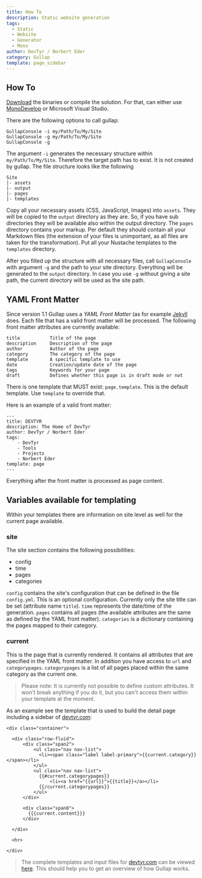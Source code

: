 ```yaml
---
title: How To
description: Static website generation
tags: 
  - Static
  - Website
  - Generator
  - Mono
author: DevTyr / Norbert Eder
category: Gullap
template: page_sidebar
---
```


## How To

[Download](http://devtyr.com/projects/gullap/gullap-download.html "Gullap Download") the binaries or compile the solution. For that, can either use [MonoDevelop](http://monodevelop.com/ "MonoDevelop") or Microsoft Visual Studio.

There are the following options to call gullap:

	GullapConsole -i my/Path/To/My/Site
	GullapConsole -g my/Path/To/My/Site
	GullapConsole -g

The argument `-i` generates the necessary structure within `my/Path/To/My/Site`. Therefore the target path has to exist. It is not created by gullap. The file structure looks like the following

	Site
	|- assets
	|- output
	|- pages
	|- templates

Copy all your necessary assets (CSS, JavaScript, Images) into `assets`. They will be copied to the `output` directory as they are. So, if you have sub directories they will be available also within the output directory. The `pages` directory contains your markup. Per default they should contain all your Markdown files (the extension of your files is unimportant, as all files are taken for the transformation). Put all your Nustache templates to the `templates` directory. 

After you filled up the structure with all necessary files, call `GullapConsole` with argument `-g` and the path to your site directory. Everything will be generated to the `output` directory. In case you use `-g` without giving a site path, the current directory will be used as the site path.

## YAML Front Matter

Since version 1.1 Gullap uses a *YAML Front Matter* (as for example [Jekyll](http://jekyllrb.com/ "Jekyll") does. Each file that has a valid front matter will be processed. The following front matter attributes are currently available:

	title 			Title of the page
	description		Description of the page
	author			Author of the page
	category 		The category of the page
	template 		A specific template to use
	date			Creation/update date of the page
	tags 			Keywords for your page
	draft			Defines whether this page is in draft mode or not

There is one template that MUST exist: `page.template`. This is the default template. Use `template` to override that.

Here is an example of a valid front matter:

	---
	title: DEVTYR
	description: The Home of DevTyr
	author: DevTyr / Norbert Eder
	tags: 
	    - DevTyr
	    - Tools
	    - Projects
	    - Norbert Eder
	template: page
	---

Everything after the front matter is processed as page content.

## Variables available for templating

Within your templates there are information on site level as well for the current page available. 

### site

The site section contains the following possibilities:

* config
* time
* pages
* categories

`config` contains the site's configuration that can be defined in the file `config.yml`. This is an optional configuration. Currently only the site title can be set (attribute name `title`). `time` represents the date/time of the generation. `pages` contains all pages (the available attributes are the same as defined by the YAML front matter). `categories` is a dictionary containing the pages mapped to their category.

### current

This is the page that is currently rendered. It contains all attributes that are specified in the YAML front matter. In addition you have access to `url` and `categorypages`. `categorypages` is a list of all pages placed within the same category as the current one.

> Please note: It is currently not possible to define custom attributes. It won't break anything if you do it, but you can't access them within your template at the moment.

As an example see the template that is used to build the detail page including a sidebar of [devtyr.com](http://devtyr.com "DevTyr"):

	<div class="container">

	  <div class="row-fluid">
	      <div class="span2">
	      	  <ul class="nav nav-list">
	      	  	<li><span class="label label-primary">{{current.category}}</span></li>
	      	  </ul>
			  <ul class="nav nav-list">
			  	{{#current.categorypages}}
			  		<li><a href="{{url}}">{{title}}</a></li>
			  	{{/current.categorypages}}
			  </ul>
		  </div>

		  <div class="span8">
		  	{{{current.content}}}
		  </div>

	  </div>

	  <hr>

	</div>

> The complete templates and input files for [devtyr.com](http://www.devtyr.com "DevTyr") can be viewed [here](https://github.com/devtyr/devtyrcom "GitHub DevTyr Website Repository"). This should help you to get an overview of how Gullap works.
